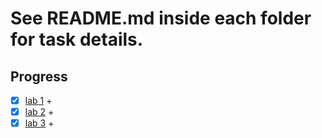 # See README.md inside each folder for task details.

## Progress
- [x] [lab 1](lab1) +
- [x] [lab 2](lab2) +
- [x] [lab 3](lab3) +
